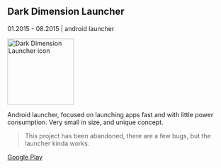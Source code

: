 ## Dark Dimension Launcher

01.2015 - 08.2015 | android launcher

<img src="../images/icon_dd-launcher.png" style="width:150px;" alt="Dark Dimension Launcher icon"/>

Android launcher, focused on launching apps fast and with little power consumption.
Very small in size, and unique concept.

> This project has been abandoned, there are a few bugs, but the launcher kinda works.

<a class="button" href="https://play.google.com/store/apps/details?id=com.darkdimension.darkdimensionlauncher">Google Play</a>

